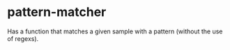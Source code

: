 # pattern-matcher

Has a function that matches a given sample with a pattern (without the use of regexs).

